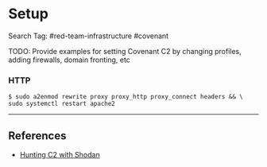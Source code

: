 # Setup

Search Tag: #red-team-infrastructure #covenant

TODO: Provide examples for setting Covenant C2 by changing profiles, adding firewalls, domain fronting, etc

### HTTP

```
$ sudo a2enmod rewrite proxy proxy_http proxy_connect headers && \
sudo systemctl restart apache2
```

---
## References

- [Hunting C2 with Shodan](https://michaelkoczwara.medium.com/hunting-c2-with-shodan-223ca250d06f)
